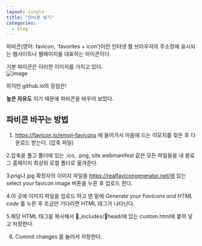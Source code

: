 ```yaml
---
layout: single
title: "파비콘 넣기"
categories:
  - blog
---
```



파비콘(영어: favicon, 'favorites + icon')이란 인터넷 웹 브라우저의 주소창에 표시되는 웹사이트나 웹페이지를 대표하는 아이콘이다. <br>

기본 파이콘은 이러한 이미지를 가지고 있다.<br>
![image](https://user-images.githubusercontent.com/108711033/178106480-d7149f33-bc0c-48f7-a4fb-72e3b8e85347.png)

하지만 github.io의 장점은!

**높은 자유도** 이기 때문에 파비콘을 바꾸어 보았다.

## 파비콘 바꾸는 방법


1. <https://favicon.io/emoji-favicons> 에 들어가서 마음에 드는 이모지를 찾은 후 다운로드 받는다. (압축 파일)

2.압축을 풀고 폴더에 있는 .ico, .png, site.webmanifest 같은 모든 파일들을 내 블로그 홈페이지 최상위 로컬 폴더로 옮겨준다.

3.png나 jpg 확장자의 이미지 파일을 https://realfavicongenerator.net/에 있는 select your favicon image 버튼을 누른 후 업로드 한다.

4.이 곳에 이미지 파일을 업로드 하고 맨 밑에 *Generate your Favicons and HTML code* 를 누른 후 조금만 기다리면 HTML 태그가 나타난다.

5.해당 HTML 태그를 복사해서 📁_includes/📁head/에 있는 custom.html에 붙여 넣고 저장한다.

6. Commit changes 를 눌러서 저장한다.


